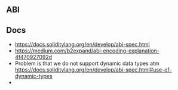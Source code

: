 ## ABI

## Docs
- https://docs.soliditylang.org/en/develop/abi-spec.html
- https://medium.com/b2expand/abi-encoding-explanation-4f470927092d
- Problem is that we do not support dynamic data types atm https://docs.soliditylang.org/en/develop/abi-spec.html#use-of-dynamic-types
- 